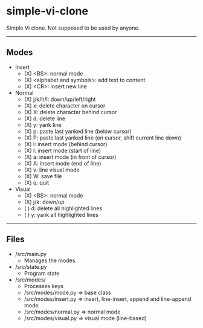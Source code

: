 # simple-vi-clone
Simple Vi clone. Not supposed to be used by anyone.

---

## Modes
- Insert
    - (X) \<BS\>: normal mode
    - (X) \<alphabet and symbols\>: add text to content
    - (X)  \<CR\>: insert new line
- Normal
    - (X) j/k/h/l: down/up/left/right
    - (X) x: delete character on cursor
    - (X) X: delete character behind cursor
    - (X) d: delete line
    - (X) y: yank line
    - (X) p: paste last yanked line (below cursor)
    - (X) P: paste last yanked line (on cursor, shift current line down)
    - (X) i: insert mode (behind cursor)
    - (X) I: insert mode (start of line)
    - (X) a: insert mode (in front of cursor)
    - (X) A: insert mode (end of line)
    - (X) v: line visual mode
    - (X) W: save file
    - (X) q: quit
- Visual
    - (X) \<BS\>: normal mode
    - (X) j/k: down/up
    - ( ) d: delete all highlighted lines
    - ( ) y: yank all highlighted lines

---

## Files
- /src/main.py
    - Manages the modes.
- /src/state.py
    - Program state
- /src/modes/
    - Processes keys
    - /src/modes/mode.py    => base class
    - /src/modes/insert.py  => insert, line-insert, append and line-append mode
    - /src/modes/normal.py  => normal mode
    - /src/modes/visual.py  => visual mode (line-based)
